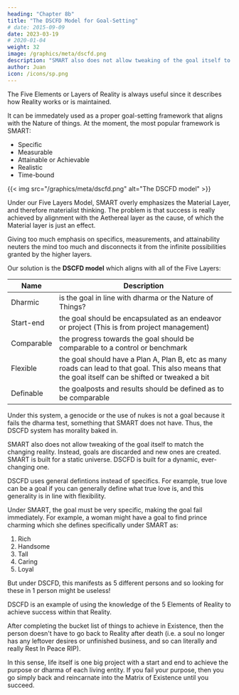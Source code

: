 ```yaml
---
heading: "Chapter 8b"
title: "The DSCFD Model for Goal-Setting"
# date: 2015-09-09
date: 2023-03-19
# 2020-01-04
weight: 32
image: /graphics/meta/dscfd.png
description: "SMART also does not allow tweaking of the goal itself to match the changing reality"
author: Juan
icon: /icons/sp.png
---
```




The Five Elements or Layers of Reality is always useful since it describes how Reality works or is maintained.   

It can be immedately used as a proper goal-setting framework that aligns with the Nature of things. At the moment, the most popular framework is SMART:

- Specific
- Measurable
- Attainable or Achievable
- Realistic
- Time-bound

{{< img src="/graphics/meta/dscfd.png" alt="The DSCFD model" >}}


Under our Five Layers Model, SMART overly emphasizes the Material Layer, and therefore materialist thinking. The problem is that success is really achieved by alignment with the Aethereal layer as the cause, of which the Material layer is just an effect.  

Giving too much emphasis on specifics, measurements, and attainability neuters the mind too much and disconnects it from the infinite possibilities granted by the higher layers. 

 <!-- which I equate to the Five Elements: Akasha(水), Vayu(木), Tejas(火), Jala(土), Pritvi(金). Science only knows 4 of the 5 as strong force, weak force, electromagnetism, and gravitation.  -->

Our solution is the **DSCFD model** which aligns with all of the Five Layers:

Name | Description
--- | ---
Dharmic | is the goal in line with dharma or the Nature of Things?
Start-end | the goal should be encapsulated as an endeavor or project (This is from project management)
Comparable | the progress towards the goal should be comparable to a control or benchmark
Flexible | the goal should have a Plan A, Plan B, etc as many roads can lead to that goal. This also means that the goal itself can be shifted or tweaked a bit
Definable | the goalposts and results should be defined as to be comparable 


Under this system, a genocide or the use of nukes is not a goal because it fails the dharma test, something that SMART does not have. Thus, the DSCFD system has morality baked in.

SMART also does not allow tweaking of the goal itself to match the changing reality. Instead, goals are discarded and new ones are created.  SMART is built for a static universe. DSCFD is built for a dynamic, ever-changing one. 

DSCFD uses general defintions instead of specifics. For example, true love can be a goal if you can generally define what true love is, and this generality is in line with flexibility. 

Under SMART, the goal must be very specific, making the goal fail immediately. For example, a woman might have a goal to find prince charming which she defines specifically under SMART as:

1. Rich
2. Handsome
3. Tall
4. Caring
5. Loyal

But under DSCFD, this manifests as 5 different persons and so looking for these in 1 person might be useless!

DSCFD is an example of using the knowledge of the 5 Elements of Reality to achieve success within that Reality.

After completing the bucket list of things to achieve in Existence, then the person doesn't have to go back to Reality after death (i.e. a soul no longer has any leftover desires or unfinished business, and so can literally and really Rest In Peace RIP).

In this sense, life itself is one big project with a start and end to achieve the purpose or dharma of each living entity. If you fail your purpose, then you go simply back and reincarnate into the Matrix of Existence until you succeed.
